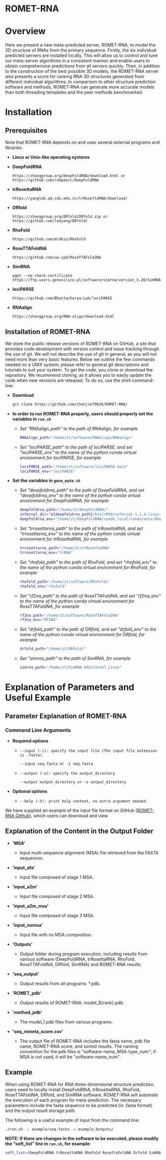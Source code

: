 # ROMET-RNA
# Overview

Here we present a new meta-predicted server, ROMET-RNA, to model the 3D structure of RNAs from the primary sequence. Firstly, the six individual predicted servers are installed locally. This will allow us to control and tune our meta-server algorithms in a consistent manner and enable users to obtain comprehensive predictions from all servers quickly. Then, in addition to the construction of the best possible 3D models, the ROMET-RNA server also presents a score for ranking RNA 3D structures generated from different individual algorithms. In comparison to other structure prediction software and methods, ROMET-RNA can generate more accurate models than both threading templates and the peer methods benchmarked.

# Installation
## Prerequisites

Note that ROMET-RNA depends on and uses several external programs and libraries.

- **Linux or Unix-like operating systems**
- **DeepFoldRNA**
  ```
  https://zhanggroup.org/DeepFoldRNA/download.html or
  https://github.com/robpearc/DeepFoldRNA
  ```
- **trRosettaRNA**
  ```
  https://yanglab.qd.sdu.edu.cn/trRosettaRNA/download/
  ```
  
- **DRfold**
  ```
  https://zhanggroup.org/DRfold/DRfold.zip or
  https://github.com/leeyang/DRfold/
  ```
  
- **RhoFold**
  ```
  https://github.com/ml4bio/RhoFold
  ```

- **RoseTTAFoldNA**
  ```
  https://github.com/uw-ipd/RoseTTAFold2NA
  ```

- **SimRNA**
  ```
  wget --no-check-certificate https://ftp.users.genesilico.pl/software/simrna/version_3.20/SimRNA_64bitIntel_Linux.tgz
  ```

- **lociPARSE**
  ```
  https://github.com/Bhattacharya-Lab/lociPARSE
  ```

- **RNAalign**
  ```
  https://zhanggroup.org/RNA-align/download.html
  ```

## Installation of ROMET-RNA

We store the public release versions of ROMET-RNA on GitHub, a site that provides code development with version control and issue tracking through the use of git. We will not describe the use of git in general, as you will not need more than very basic features. Below we outline the few commands needed on a UNIX system; please refer to general git descriptions and tutorials to suit your system. To get the code, you clone or download the repository. We recommend cloning, as it allows you to easily update the code when new versions are released. To do so, use the shell command-line:

- **Download**
  ```bash
  git clone https://github.com/chenjief0628/ROMET-RNA/
  ```

- **In order to run ROMET-RNA properly, users should properly set the variables in `run.sh`**
  - *Set "RNAalign_path" to the path of RNAalign, for example*
    ```bash
    RNAalign_path="/home/zt/software/RNAalign/RNAalign"
    ```
  - *Set "lociPARSE_path" to the path of lociPARSE, and set "lociPARSE_env" to the name of the python conda virtual environment for lociPARSE, for example*
    ```bash
    lociPARSE_path="/home/zt/software/lociPARSE-main"
    lociPARSE_env="lociPARSE"
    ```

- **Set the variables in `gene_mate.sh`**
  - *Set "deepfoldrna_path" to the path of DeepFoldRNA, and set "deepfoldrna_env" to the name of the python conda virtual environment for DeepFoldRNA, for example*
    ```bash
    deepfoldrna_path="/home/zt/DeepFoldRNA/"
    infernal_dir="${deepfoldrna_path}/bin/rMSA/infernal-1.1.4-linux-intel-gcc/binaries/"
    deepfoldrna_env="/home/zt/DeepFoldRNA/conda_local/conda/envs/deepfoldrna"
    ```
  - *Set "trrosettarna_path" to the path of trRosettaRNA, and set "trrosettarna_env" to the name of the python conda virtual environment for trRosettaRNA, for example*
    ```bash
    trrosettarna_path="/home/zt/trRosettaRNA"
    trrosettarna_env="trRNA"
    ```
  - *Set "rhofold_path" to the path of RhoFold, and set "rhofold_env" to the name of the python conda virtual environment for RhoFold, for example*
    ```bash
    rhofold_path='/home/zt/software/RhoFold/'
    rhofold_env="rhofold"
    ```
  - *Set "rf2na_path" to the path of RoseTTAFoldNA, and set "rf2na_env" to the name of the python conda virtual environment for RoseTTAFoldNA, for example*
    ```bash
    rf2na_path="/home/zt/software/RoseTTAFold2NA"
    rf2na_env="RF2NA"
    ```
  - *Set "drfold_path" to the path of DRfold, and set "drfold_env" to the name of the python conda virtual environment for DRfold, for example*
    ```bash
    drfold_path="/home/zt/DRfold/"
    ```
  - *Set "simrna_path" to the path of SimRNA, for example*
    ```bash
    simrna_path="/home/zt/SimRNA_64bitIntel_Linux"
    ```

# Explanation of Parameters and Useful Example
## Parameter Explanation of ROMET-RNA  
### Command Line Arguments

- **Required options**
  - `--input (-i): specify the input file (The input file extension is .fasta).`
    ```
    --input seq.fasta or -i seq.fasta
    ```
    
  - `--output (-o): specify the output_directory`
    ```
    --output output_directory or -o output_directory
    ```

- **Optional options**
  - `--help (-h): print help content, no extra argument needed.`

We have supplied an example of the input file format on GitHub ([ROMET-RNA GitHub](https://github.com/chenjief0628/ROMET-RNA/)), which users can download and view.

## Explanation of the Content in the Output Folder
- **'MSA'**
  - Input multi-sequence alignment (MSA) file retrieved from the FASTA sequences.
  
- **'input_afa'**
  - Input file composed of stage 1 MSA.

- **'input_a2m'**
  - Input file composed of stage 2 MSA.

- **'input_a2m_msa'**
  - Input file composed of stage 3 MSA.

- **'input_nomsa'**
  - Input file with no MSA composition.

- **'Outputs'**
  - Output folder during program execution, including results from various software (DeepFoldRNA, trRosettaRNA, RhoFold, RoseTTAFoldNA, DRfold, SimRNA) and ROMET-RNA results.

- **'seq_output'**
  - Output results from all programs: *.pdb.

- **'ROMET_pdb'**
  - Output results of ROMET-RNA: model_${rank}.pdb.

- **'method_pdb'**
  - The model_1.pdb files from various programs.

- **'seq_rometa_score.csv'**
  - The output file of ROMET-RNA includes the fasta name, pdb file name, ROMET-RNA score, and sorted results. The naming convention for the pdb files is "software-name_MSA-type_num"; if MSA is not used, it will be "software-name_num".

## Example

When using ROMET-RNA for RNA three-dimensional structure prediction, users need to locally install DeepFoldRNA, trRosettaRNA, RhoFold, RoseTTAFoldNA, DRfold, and SimRNA software. ROMET-RNA will automate the execution of each program for meta-prediction. The necessary parameters include the fasta sequence to be predicted (in .fasta format) and the output result storage path.

The following is a useful example of input from the command line: 

```bash
./run.sh -i example/seq.fasta -o example_Outputs/
```

**NOTE: If there are changes in the software to be executed, please modify the “soft_list” line in `run.sh`, for example:**
```bash
soft_list=(DeepFoldRNA trRosettaRNA RhoFold RosettaFoldNA Drfold SimRNA)
```
